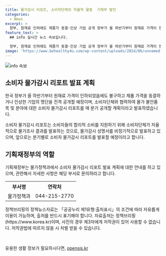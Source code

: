 ```yaml
---
title: 물가감시 리포트, 소비자단체의 자율적 활동  기재부 발언
categories:
  - News
excerpt: >
  정부, 원재료 인하에도 제품가 동결·인상 기업 공개 정부가 올 하반기부터 원재료 가격이 인하되었음에도 불구하고 제품 가격을 동결하거나 인상한 기업의 명단을 전격 공개하는 계획이다. 또한, 소비자단체와 함께 물가 불안품목 및 분야에 대한 소비자 물가감시 리포트를 매분기 공개할 예정이라고 전했다. 해당 리포트는 민간 소비자단체협의회에서 소비자들의 합리적 소비를 지원하기 위해 발표되며, 앞으로는 분기별로 발표될 예정이다.
feature_text: >
  ## info 실시간 뉴스 속보입니다.

  정부, 원재료 인하에도 제품가 동결·인상 기업 공개 정부가 올 하반기부터 원재료 가격이 인하되었음에도 불구하고 제품 가격을 동결하거나 인상한 기업의 명단을 전격 공개하는 계획이다. 또한, 소비자단체와 함께 물가 불안품목 및 분야에 대한 소비자 물가감시 리포트를 매분기 공개할 예정이라고 전했다. 해당 리포트는 민간 소비자단체협의회에서 소비자들의 합리적 소비를 지원하기 위해 발표되며, 앞으로는 분기별로 발표될 예정이다.
image: 'https://www.behealthy4u.com/wp-content/uploads/2024/06/unnamed-file.png'
---
```


<p><img src="https://www.behealthy4u.com/wp-content/uploads/2024/06/unnamed-file.png" alt="info 속보" /></p>

<h2 data-ke-size="size26">소비자 물가감시 리포트 발표 계획</h2>

<p>한국 정부가 올 하반기부터 원재료 가격이 인하되었음에도 불구하고 제품 가격을 동결하거나 인상한 기업의 명단을 전격 공개할 예정이며, 소비자단체와 협력하여 물가 불안품목 및 분야에 대한 소비자 물가감시 리포트를 매 분기 공개할 계획이라고 발표하였습니다.</p>

<p data-ke-size="size16">소비자 물가감시 리포트는 소비자들의 합리적 소비를 지원하기 위해 소비자단체가 자율적으로 물가조사 결과를 발표하는 것으로, 물가감시 성명서를 비정기적으로 발표하고 있으며, 앞으로는 분기별로 소비자 물가감시 리포트를 발표할 예정이라고 합니다.</p>

<h2 data-ke-size="size26">기획재정부의 역할</h2>

<p>기획재정부는 물가정책과에서 소비자 물가감시 리포트 발표 계획에 대한 안내를 하고 있으며, 관련해서 자세한 사항은 해당 부서로 문의하라고 합니다.</p>

<table>
    <tr>
        <th>부서명</th>
        <th>연락처</th>
    </tr>
    <tr>
        <td style="text-align: center;">물가정책과</td>
        <td style="text-align: center;">044-215-2770</td>
    </tr>
</table>

<p data-ke-size="size16">정책브리핑의 정책뉴스자료는 「공공누리 제1유형:출처표시」의 조건에 따라 자유롭게 이용이 가능하며, 출처를 반드시 표기해야 합니다. 자료출처는 정책브리핑(https://www.korea.kr)이며, 사진의 경우 제3자에게 저작권이 있어 사용할 수 없습니다. 저작권법에 따르지 않을 시 처벌 받을 수 있습니다.</p>

<p data-ke-size="size16">&nbsp;</p>
유용한 생활 정보가 필요하시다면, <a href="https://opensis.kr" rel="dofollow">opensis.kr</a>


